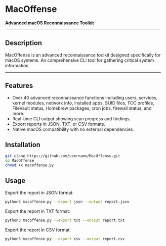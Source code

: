 # MacOffense

**Advanced macOS Reconnaissance Toolkit**

---

## Description

MacOffense is an advanced reconnaissance toolkit designed specifically for macOS systems. An comprehensive CLI tool for gathering critical system information.

---

## Features

- Over 40 advanced reconnaissance functions including users, services, kernel modules, network info, installed apps, SUID files, TCC profiles, FileVault status, Homebrew packages, cron jobs, firewall status, and more.
- Real-time CLI output showing scan progress and findings.
- Export reports in JSON, TXT, or CSV formats.
- Native macOS compatibility with no external dependencies.

## Installation

```bash
git clone https://github.com/username/MacOffense.git
cd MacOffense
chmod +x macoffense.py
```

## Usage

Export the report in JSON format:
```bash
python3 macoffense.py --export json --output report.json
```
Export the report in TXT format:
```bash
python3 macoffense.py --export txt --output report.txt
```

Export the report in CSV format:
```bash
python3 macoffense.py --export csv --output report.csv
```
